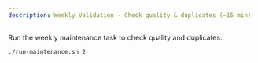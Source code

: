 ```yaml
---
description: Weekly Validation - Check quality & duplicates (~15 min)
---
```


Run the weekly maintenance task to check quality and duplicates:

```bash
./run-maintenance.sh 2
```
